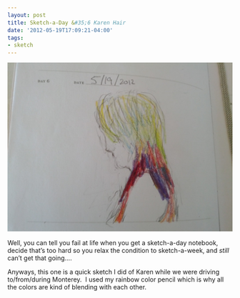 ```yaml
---
layout: post
title: Sketch-a-Day &#35;6 Karen Hair
date: '2012-05-19T17:09:21-04:00'
tags:
- sketch
---
```

![](/images/sketches/sad6-karen-hair.jpg)

Well, you can tell you fail at life when you get a sketch-a-day notebook, decide that’s too hard so you relax the condition to sketch-a-week, and *still* can’t get that going….

Anyways, this one is a quick sketch I did of Karen while we were driving to/from/during Monterey.  I used my rainbow color pencil which is why all the colors are kind of blending with each other.
